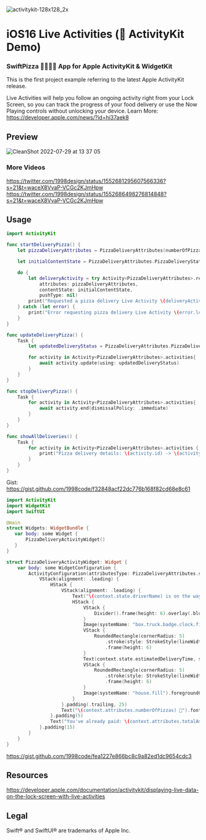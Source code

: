 ![activitykit-128x128_2x](https://user-images.githubusercontent.com/54872601/181689472-8f443ca9-4fa0-418b-b0d3-e0730883889a.png)

# iOS16 Live Activities ( ActivityKit Demo)
### SwiftPizza 🍕👨🏻‍🍳 App for Apple ActivityKit &amp; WidgetKit

This is the first project example referring to the latest Apple ActivityKit release.

Live Activities will help you follow an ongoing activity right from your Lock Screen, so you can track the progress of your food delivery or use the Now Playing controls without unlocking your device.
Learn More: https://developer.apple.com/news/?id=hi37aek8

## Preview
![CleanShot 2022-07-29 at 13 37 05](https://user-images.githubusercontent.com/54872601/181690034-bf5b5c58-16c2-45e7-8ef3-57899b0bf208.gif)

### More Videos
https://twitter.com/1998design/status/1552681295607566336?s=21&t=waceX8VvaP-VCGc2KJmHpw
https://twitter.com/1998design/status/1552686498276814848?s=21&t=waceX8VvaP-VCGc2KJmHpw

## Usage
```swift
import ActivityKit
```

```swift
func startDeliveryPizza() {
    let pizzaDeliveryAttributes = PizzaDeliveryAttributes(numberOfPizzas: 1, totalAmount:"$99")

    let initialContentState = PizzaDeliveryAttributes.PizzaDeliveryStatus(driverName: "TIM 👨🏻‍🍳", estimatedDeliveryTime: Date().addingTimeInterval(15 * 60))

    do {
        let deliveryActivity = try Activity<PizzaDeliveryAttributes>.request(
            attributes: pizzaDeliveryAttributes,
            contentState: initialContentState,
            pushType: nil)
        print("Requested a pizza delivery Live Activity \(deliveryActivity.id)")
    } catch (let error) {
        print("Error requesting pizza delivery Live Activity \(error.localizedDescription)")
    }
}

func updateDeliveryPizza() {
    Task {
        let updatedDeliveryStatus = PizzaDeliveryAttributes.PizzaDeliveryStatus(driverName: "TIM 👨🏻‍🍳", estimatedDeliveryTime: Date().addingTimeInterval(60 * 60))

        for activity in Activity<PizzaDeliveryAttributes>.activities{
            await activity.update(using: updatedDeliveryStatus)
        }
    }
}

func stopDeliveryPizza() {
    Task {
        for activity in Activity<PizzaDeliveryAttributes>.activities{
            await activity.end(dismissalPolicy: .immediate)
        }
    }
}

func showAllDeliveries() {
    Task {
        for activity in Activity<PizzaDeliveryAttributes>.activities {
            print("Pizza delivery details: \(activity.id) -> \(activity.attributes)")
        }
    }
}
```
Gist: https://gist.github.com/1998code/f32848acf22dc776b168f82cd68e8c61

```swift
import ActivityKit
import WidgetKit
import SwiftUI

@main
struct Widgets: WidgetBundle {
   var body: some Widget {
       PizzaDeliveryActivityWidget()
   }
}

struct PizzaDeliveryActivityWidget: Widget {
    var body: some WidgetConfiguration {
        ActivityConfiguration(attributesType: PizzaDeliveryAttributes.self) { context in
            VStack(alignment: .leading) {
                HStack {
                    VStack(alignment: .leading) {
                        Text("\(context.state.driverName) is on the way!").font(.headline)
                        HStack {
                            VStack {
                                Divider().frame(height: 6).overlay(.blue).cornerRadius(5)
                            }
                            Image(systemName: "box.truck.badge.clock.fill").foregroundColor(.blue)
                            VStack {
                                RoundedRectangle(cornerRadius: 5)
                                    .stroke(style: StrokeStyle(lineWidth: 1, dash: [5]))
                                    .frame(height: 6)
                            }
                            Text(context.state.estimatedDeliveryTime, style: .timer)
                            VStack {
                                RoundedRectangle(cornerRadius: 5)
                                    .stroke(style: StrokeStyle(lineWidth: 1, dash: [5]))
                                    .frame(height: 6)
                            }
                            Image(systemName: "house.fill").foregroundColor(.green)
                        }
                    }.padding(.trailing, 25)
                    Text("\(context.attributes.numberOfPizzas) 🍕").font(.title).bold()
                }.padding(5)
                Text("You've already paid: \(context.attributes.totalAmount) + $9.9 Delivery Fee 💸").font(.caption).foregroundColor(.secondary)
            }.padding(15)
        }
    }
}
```
https://gist.github.com/1998code/fea1227e866bc8c9a82ed1dc9654cdc3

## Resources
https://developer.apple.com/documentation/activitykit/displaying-live-data-on-the-lock-screen-with-live-activities

## Legal
Swift® and SwiftUI® are trademarks of Apple Inc.
